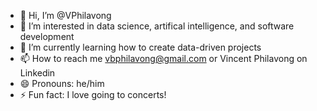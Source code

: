 - 👋 Hi, I’m @VPhilavong
- 👀 I’m interested in data science, artifical intelligence, and software development
- 🌱 I’m currently learning how to create data-driven projects
- 📫 How to reach me vbphilavong@gmail.com or Vincent Philavong on Linkedin
- 😄 Pronouns: he/him
- ⚡ Fun fact: I love going to concerts!

<!---
VPhilavong/VPhilavong is a ✨ special ✨ repository because its `README.md` (this file) appears on your GitHub profile.
You can click the Preview link to take a look at your changes.
--->
